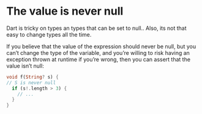 # The value is never null

Dart is tricky on types an types that can be set to null.. Also, its not that easy to change types all the time.

If you believe that the value of the expression should never be null, but you can’t change the type of the variable, and you’re willing to risk having an exception thrown at runtime if you’re wrong, then you can assert that the value isn’t null:

```dart
void f(String? s) {
// S is never null
  if (s!.length > 3) {
    // ...
  }
}
```